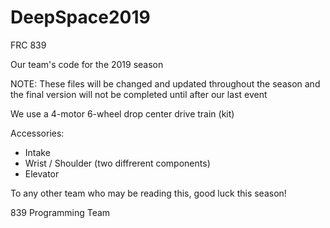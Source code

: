 # DeepSpace2019
FRC 839

Our team's code for the 2019 season

NOTE: These files will be changed and updated throughout the season and the final version will not be completed until after our last event

We use a 4-motor 6-wheel drop center drive train (kit)

Accessories:
- Intake
- Wrist / Shoulder (two diffrerent components)
- Elevator

To any other team who may be reading this, good luck this season!

839 Programming Team
